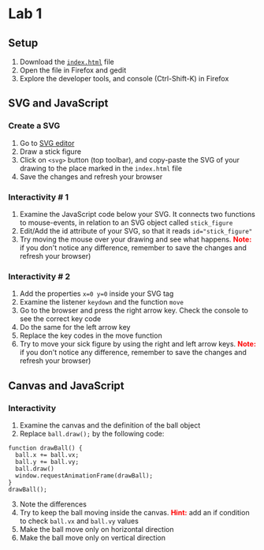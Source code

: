 # Lab 1

## Setup

1. Download the [`index.html`](https://raw.githubusercontent.com/mariancross/ecs521u-labs/fc50b97cbf43e7a75029dd00531075d597e5d7bb/lab-1/index.html) file
2. Open the file in Firefox and gedit
3. Explore the developer tools, and console (Ctrl-Shift-K) in Firefox

## SVG and JavaScript

### Create a SVG

1. Go to [SVG editor](https://svg-edit.github.io/svgedit/releases/svg-edit-2.8.1/svg-editor.html)
2. Draw a stick figure
3. Click on `<svg>` button (top toolbar), and copy-paste the SVG of your drawing to the place marked in the `index.html` file
4. Save the changes and refresh your browser

### Interactivity # 1

1. Examine the JavaScript code below your SVG. It connects two functions to mouse-events, in relation to an SVG object called `stick_figure`
2. Edit/Add the id attribute of your SVG, so that it reads `id="stick_figure"`
3. Try moving the mouse over your drawing and see what happens. <font color='red'>**Note:**</font> if you don't notice any difference, remember to save the changes and refresh your browser)

### Interactivity # 2

1. Add the properties `x=0 y=0` inside your SVG tag
2. Examine the listener `keydown` and the function `move`
3. Go to the browser and press the right arrow key. Check the console to see the correct key code
4. Do the same for the left arrow key
5. Replace the key codes in the move function
6. Try to move your sick figure by using the right and left arrow keys. <font color='red'>**Note:**</font> if you don't notice any difference, remember to save the changes and refresh your browser)

## Canvas and JavaScript

### Interactivity

1. Examine the canvas and the definition of the ball object
2. Replace `ball.draw();` by the following code:

```
function drawBall() {
  ball.x += ball.vx;
  ball.y += ball.vy;
  ball.draw()
  window.requestAnimationFrame(drawBall);
}
drawBall();
```

3. Note the differences
4. Try to keep the ball moving inside the canvas. <font color='red'>**Hint:**</font> add an if condition to check `ball.vx` and `ball.vy` values
5. Make the ball move only on horizontal direction
6. Make the ball move only on vertical direction
